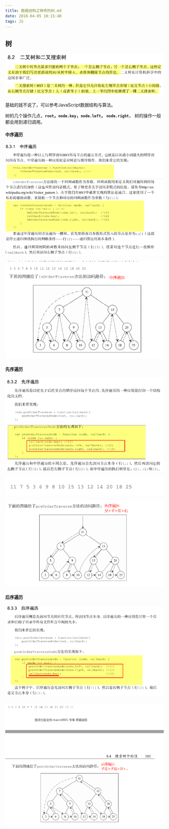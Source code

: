 ```yaml
---
title: 数据结构之神奇的树.md
date: 2018-04-05 10:15:40
tags: JS
---
```


## 树

![](../assets/tree.png)

基础的就不说了，可以参考JavaScript数据结构与算法。

树的几个操作几点，**`root`，`node.key`，`node.left`， `node.right`**， 树的操作一般都会用到递归调用。


#### 中序遍历


![](../assets/tree2.png)

![](../assets/tree3.png)


#### 先序遍历


![](../assets/tree4.png)


![](../assets/tree5.png)

![](../assets/tree6.png)

#### 后序遍历


#### ![](../assets/tree7.png)


![](../assets/tree8.png)

